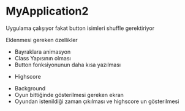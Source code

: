 # MyApplication2
Uygulama çalışıyor fakat button isimleri shuffle gerektiriyor

Eklenmesi gereken özellikler
- Bayraklara animasyon
- Class Yapısının olması
- Button fonksiyonunun daha kısa yazılması
+ Highscore
- Background
- Oyun bittiğinde gösterilmesi gereken ekran
- Oyundan istenildiği zaman çıkılması ve highscore un gösterilmesi
